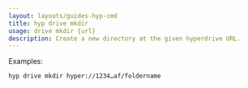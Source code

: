 ```yaml
---
layout: layouts/guides-hyp-cmd
title: hyp drive mkdir
usage: drive mkdir {url}
description: Create a new directory at the given hyperdrive URL.
---
```


Examples:

```bash
hyp drive mkdir hyper://1234…af/foldername
```